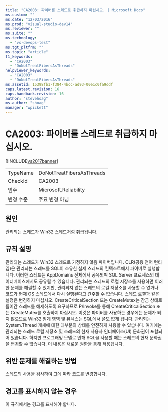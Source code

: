 ```yaml
---
title: "CA2003: 파이버를 스레드로 취급하지 마십시오. | Microsoft Docs"
ms.custom: ""
ms.date: "12/03/2016"
ms.prod: "visual-studio-dev14"
ms.reviewer: ""
ms.suite: ""
ms.technology: 
  - "vs-devops-test"
ms.tgt_pltfrm: ""
ms.topic: "article"
f1_keywords: 
  - "CA2003"
  - "DoNotTreatFibersAsThreads"
helpviewer_keywords: 
  - "CA2003"
  - "DoNotTreatFibersAsThreads"
ms.assetid: 15398fb1-f384-4bcc-ad93-00e1c0fa9ddf
caps.latest.revision: 16
caps.handback.revision: 16
author: "stevehoag"
ms.author: "shoag"
manager: "wpickett"
---
```

# CA2003: 파이버를 스레드로 취급하지 마십시오.
[!INCLUDE[vs2017banner](../code-quality/includes/vs2017banner.md)]

|||  
|-|-|  
|TypeName|DoNotTreatFibersAsThreads|  
|CheckId|CA2003|  
|범주|Microsoft.Reliability|  
|변경 수준|주요 변경 아님|  
  
## 원인  
 관리되는 스레드가 Win32 스레드처럼 취급됩니다.  
  
## 규칙 설명  
 관리되는 스레드가 Win32 스레드로 가정하지 않음  파이버입니다.  CLR\(공용 언어 런타임\)은 관리되는 스레드를 SQL이 소유한 실제 스레드의 컨텍스트에서 파이버로 실행합니다.  이러한 스레드는 AppDomains 전체에서 공유되며 SQL Server 프로세스의 데이터베이스에서도 공유될 수 있습니다.  관리되는 스레드의 로컬 저장소를 사용하면 이러한 문제를 해결할 수 있지만, 관리되지 않는 스레드의 로컬 저장소를 사용할 수 없거나 코드가 현재 OS 스레드에서 다시 실행된다고 간주할 수 없습니다.  스레드 로캘과 같은 설정은 변경하지 마십시오.  CreateCriticalSection 또는 CreateMutex는 잠금 상태로 들어간 스레드를 해제하도록 요구하므로 P\/Invoke를 통해 CreateCriticalSection 또는 CreateMutex를 호출하지 마십시오.  이것은 파이버를 사용하는 경우에는 문제가 되지 않으므로 Win32 임계 영역 및 뮤텍스는 SQL에서 쓸모 없게 됩니다.  관리되는 System.Thread 개체에 대한 대부분의 상태를 안전하게 사용할 수 있습니다.  여기에는 관리되는 스레드 로컬 저장소 및 스레드의 현재 사용자 인터페이스\(UI\) 문화권이 포함되어 있습니다.  하지만 프로그래밍 모델로 인해 SQL을 사용할 때는 스레드의 현재 문화권을 변경할 수 없습니다. 이 내용은 새로운 권한을 통해 적용됩니다.  
  
## 위반 문제를 해결하는 방법  
 스레드의 사용을 검사하여 그에 따라 코드를 변경합니다.  
  
## 경고를 표시하지 않는 경우  
 이 규칙에서는 경고를 표시해야 합니다.